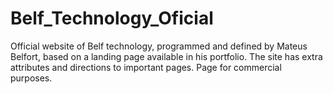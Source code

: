 # Belf_Technology_Oficial
 Official website of Belf technology, programmed and defined by Mateus Belfort, based on a landing page available in his portfolio. The site has extra attributes and directions to important pages. Page for commercial purposes.
